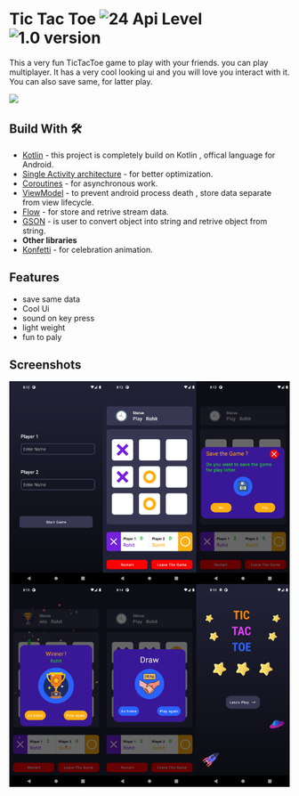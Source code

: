 
# Tic Tac Toe ![24 Api Level](https://img.shields.io/badge/Api%20level-24-green) ![1.0 version](https://img.shields.io/badge/version-1.0-blue)

This a very fun TicTacToe game to play with your friends.
you can play multiplayer. It has a very cool looking ui and you will love you interact with it.
You can also save same, for latter play.

![](https://github.com/IamDebashis/tictactoe/blob/master/screenshorts/device-2022-10-18-212716.gif)




## Build With 🛠
- [Kotlin](https://google.com) - this project is completely build on Kotlin , offical language for Android.
- [Single Activity architecture](https://developer.android.com/guide/navigation/navigation-migrate) -  for better optimization. 
- [Coroutines](https://kotlinlang.org/docs/reference/coroutines-overview.html) - for asynchronous work.
- [ViewModel](https://developer.android.com/topic/libraries/architecture/viewmodel) - to  prevent android process death , store data separate from view lifecycle.
- [Flow](https://kotlinlang.org/api/kotlinx.coroutines/kotlinx-coroutines-core/kotlinx.coroutines.flow/-flow/) - for store and retrive stream data.
- [GSON](https://github.com/google/gson) - is user to convert object into string and retrive object from string.
- **Other libraries**
- [Konfetti](https://github.com/DanielMartinus/Konfetti) - for celebration animation.
## Features

- save same data
- Cool Ui   
- sound on key press
- light weight 
- fun to paly


## Screenshots

![App Screenshot](https://github.com/IamDebashis/tictactoe/blob/master/screenshorts/merge_from_ofoct.png)

